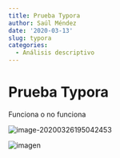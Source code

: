 ```yaml
---
title: Prueba Typora
author: Saúl Méndez
date: '2020-03-13'
slug: typora
categories:
  - Análisis descriptivo
---
```

# Prueba Typora

Funciona o no funciona

![image-20200326195042453](C:\Users\bsma_\AppData\Roaming\Typora\typora-user-images\image-20200326195042453.png)

![imagen](C:\Users\bsma_\OneDrive\Documentos2\GitHub\GVKnowledgeBase\public\post\clasificacion-abc\index_files\ABC.png)
